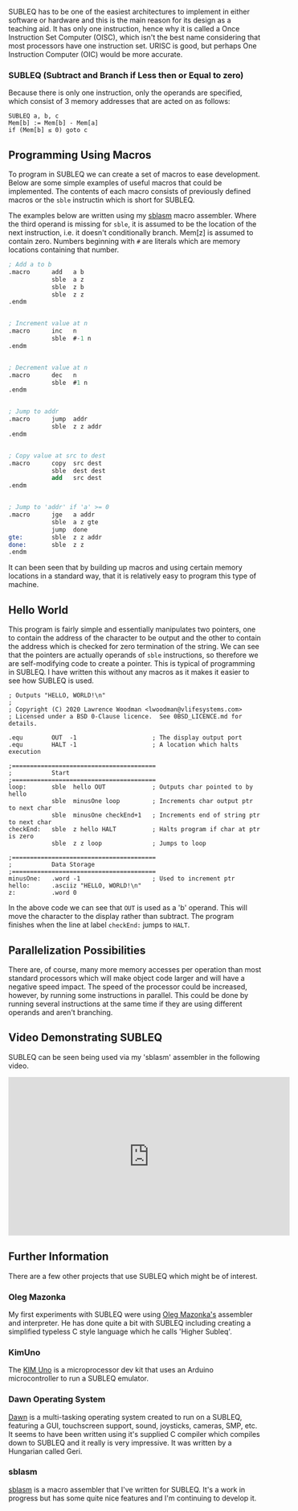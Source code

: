 SUBLEQ has to be one of the easiest architectures to implement in either software or hardware and this is the main reason for its design as a teaching aid.  It has only one instruction, hence why it is called a Once Instruction Set Computer (OISC), which isn't the best name considering that most processors have one instruction set.  URISC is good, but perhaps One Instruction Computer (OIC) would be more accurate.

### SUBLEQ (Subtract and Branch if Less then or Equal to zero)

Because there is only one instruction, only the operands are specified, which consist of 3 memory addresses that are acted on as follows:

```` text
SUBLEQ a, b, c
Mem[b] := Mem[b] - Mem[a]
if (Mem[b] ≤ 0) goto c
````

## Programming Using Macros
To program in SUBLEQ we can create a set of macros to ease development.  Below are some simple examples of useful macros that could be implemented.  The contents of each macro consists of previously defined macros or the `sble` instructin which is short for SUBLEQ.

The examples below are written using my [sblasm](https://github.com/lawrencewoodman/sblasm) macro assembler.  Where the third operand is missing for `sble`, it is assumed to be the location of the next instruction, i.e. it doesn't conditionally branch.  Mem\[z\] is assumed to contain zero.  Numbers beginning with `#` are literals which are memory locations containing that number.

``` nasm
; Add a to b
.macro      add   a b
            sble  a z
            sble  z b
            sble  z z
.endm


; Increment value at n
.macro      inc   n
            sble  #-1 n
.endm


; Decrement value at n
.macro      dec   n
            sble  #1 n
.endm


; Jump to addr
.macro      jump  addr
            sble  z z addr
.endm


; Copy value at src to dest
.macro      copy  src dest
            sble  dest dest
            add   src dest
.endm


; Jump to 'addr' if 'a' >= 0
.macro      jge   a addr
            sble  a z gte
            jump  done
gte:        sble  z z addr
done:       sble  z z
.endm
```

It can been seen that by building up macros and using certain memory locations in a standard way, that it is relatively easy to program this type of machine.

## Hello World
This program is fairly simple and essentially manipulates two pointers, one to contain the address of the character to be output and the other to contain the address which is checked for zero termination of the string.  We can see that the pointers are actually operands of `sble` instructions, so therefore we are self-modifying code to create a pointer.  This is typical of programming in SUBLEQ.  I have written
this without any macros as it makes it easier to see how SUBLEQ is used.

```
; Outputs "HELLO, WORLD!\n"
;
; Copyright (C) 2020 Lawrence Woodman <lwoodman@vlifesystems.com>
; Licensed under a BSD 0-Clause licence.  See 0BSD_LICENCE.md for details.

.equ        OUT  -1                     ; The display output port
.equ        HALT -1                     ; A location which halts execution

;========================================
;           Start
;========================================
loop:       sble  hello OUT             ; Outputs char pointed to by hello
            sble  minusOne loop         ; Increments char output ptr to next char
            sble  minusOne checkEnd+1   ; Increments end of string ptr to next char
checkEnd:   sble  z hello HALT          ; Halts program if char at ptr is zero
            sble  z z loop              ; Jumps to loop

;========================================
;           Data Storage
;========================================
minusOne:   .word -1                    ; Used to increment ptr
hello:      .asciiz "HELLO, WORLD!\n"
z:          .word 0
```

In the above code we can see that `OUT` is used as a 'b' operand.  This will move the character to the display rather than subtract.  The program finishes when the line at label `checkEnd:` jumps to `HALT`.

## Parallelization Possibilities
There are, of course, many more memory accesses per operation than most standard processors which will make object code larger and will have a negative speed impact.  The speed of the processor could be increased, however, by running some instructions in parallel.  This could be done by running several instructions at the same time if they are using different operands and aren't branching.

## Video Demonstrating SUBLEQ

SUBLEQ can be seen being used via my 'sblasm' assembler in the following video.

<div class="youtube-wrapper">
<iframe width="560" height="315" src="https://www.youtube.com/embed/o0e7_U7ZmBM" frameborder="0" allow="accelerometer; autoplay; encrypted-media; gyroscope; picture-in-picture" allowfullscreen></iframe>
</div>


## Further Information
There are a few other projects that use SUBLEQ which might be of interest.

### Oleg Mazonka
My first experiments with SUBLEQ were using [Oleg Mazonka's](http://mazonka.com/subleq/index.html) assembler and interpreter.  He has done quite a bit with SUBLEQ including creating a simplified typeless C style language which he calls 'Higher Subleq'.

### KimUno

The [KIM Uno](https://www.instructables.com/id/The-KIM-Uno-a-5-Microprocessor-Dev-Kit-Emulator/) is a microprocessor dev kit that uses an Arduino microcontroller to run a SUBLEQ emulator.

### Dawn Operating System

[Dawn](http://gerigeri.uw.hu/DawnOS/index.html) is a multi-tasking operating system created to run on a SUBLEQ, featuring a GUI, touchscreen support, sound, joysticks, cameras, SMP, etc.  It seems to have been written using it's supplied C compiler which compiles down to SUBLEQ and it really is very impressive.  It was written by a Hungarian called Geri.

### sblasm

[sblasm](https://github.com/lawrencewoodman/sblasm) is a macro assembler that I've written for SUBLEQ.  It's a work in progress but has some quite nice features and I'm continuing to develop it.
